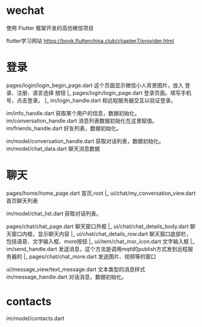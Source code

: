 # wechat
使用 Flutter 框架开发的高仿微信项目

flutter学习网站 https://book.flutterchina.club/chapter7/provider.html

# 登录
pages/login/login_begin_page.dart 这个页面显示微信小人背景图片，放入 登录、注册、语言选择 按钮
    |_ pages/login/login_page.dart 登录页面。填写手机号，点击登录。
      |_ im/login_handle.dart 和远程服务器交互以验证登录。

im/info_handle.dart 获取某个用户的信息，数据初始化。
im/conversation_handle.dart 消息列表数据初始化在这里赋值。
im/friends_handle.dart 好友列表，数据初始化。


im/model/conversation_handle.dart 获取对话列表，数据初始化。
im/model/chat_data.dart 聊天消息数据


# 聊天
pages/home/home_page.dart 首页,root
    |_ ui/chat/my_conversation_view.dart 首页聊天列表

im/model/chat_list.dart 获取对话列表。

pages/chat/chat_page.dart 聊天窗口外框
    |_ ui/chat/chat_details_body.dart 聊天窗口内框，显示聊天内容
    |_ ui/chat/chat_details_row.dart  聊天窗口底部栏，包括语音、文字输入框、more按钮
        |_ ui/item/chat_mor_icon.dart 文字输入框
          |_ im/send_handle.dart 发送消息，这个方法是调用mqtt的publish方式发到远程服务器的
        |_ pages/chat/chat_more.dart 发送图片、视频等的窗口

ui/message_view/text_message.dart 文本类型的消息样式
im/message_handle.dart 对话消息，数据初始化。

# contacts

im/model/contacts.dart